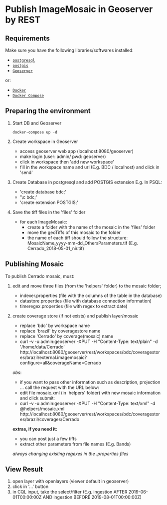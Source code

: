# Publish ImageMosaic in Geoserver by REST

## Requirements

Make sure you have the following libraries/softwares installed:

- [`postgresql`](https://www.postgresql.org/download/)
- [`postgis`](https://postgis.net/)
- [`Geoserver`](http://geoserver.org/)

or:
- [`Docker`](https://docs.docker.com/install/overview/)
- [`Docker Compose`](https://docs.docker.com/compose/)

## Preparing the environment 
1. Start DB and Geoserver
    ```
    docker-compose up -d
    ```

2. Create workspace in Geoserver
    - access geoserver web app (localhost:8080/geoserver)
    - make login (user: admin/ pwd: geoserver)
    - click in workspace then 'add new workspace'
    - fill in the workspace name and url (E.g. BDC / localhost) and click in 'send'

3. Create Database in postgresql and add POSTGIS extension
    E.g. In PSQL:
    - 'create database bdc;'
    - '\c bdc;'
    - 'create extension POSTGIS;'

4. Save the tiff files in the 'files' folder
    - for each ImageMosaic:
        - create a folder with the name of the mosaic in the 'files' folder
        - move the geoTiffs of this mosaic to the folder
        - the name of each tiff should follow the structure: MosaicName_yyyy-mm-dd_OthersParameters.tif (E.g. Cerrado_2018-05-01_nir.tif)

## Publishing Mosaic
To publish Cerrado mosaic, must:

1. edit and move three files (from the 'helpers' folder) to the mosaic folder;
    - indexer.properties (file with the columns of the table in the database)
    - datastore.properties (file with database connection information)
    - timeregex.properties (file with regex to extract date)

2. create coverage store (if not exists) and publish layer/mosaic
    - replace 'bdc' by workspace name
    - replace 'brazil' by coveragestore name
    - replace 'Cerrado' by coverage(mosaic) name
    - curl -v -u admin:geoserver -XPUT -H "Content-Type: text/plain" -d '/home/data/Cerrado' http://localhost:8080/geoserver/rest/workspaces/bdc/coveragestores/brazil/external.imagemosaic?configure=all&coverageName=Cerrado

    *obs*:
    - if you want to pass other information such as description, projection ... call the request with the URL below:
    - edit file mosaic.xml (in 'helpers' folder) with new mosaic information and click submit: 
    - curl -v -u admin:geoserver -XPUT -H "Content-Type: text/xml" -d @helpers/mosaic.xml http://localhost:8080/geoserver/rest/workspaces/bdc/coveragestores/brazil/coverages/Cerrado

    **extras, if you need it:**
    - you can post just a few tiffs
    - extract other parameters from file names (E.g. Bands)
    
    *always changing existing regexes in the .properties files*


## View Result
1. open layer with openlayers (viewer default in geoserver)
2. click in '...' button
3. in CQL input, take the select/filter (E.g. ingestion AFTER 2019-06-01T00:00:00Z AND ingestion BEFORE 2019-08-01T00:00:00Z)